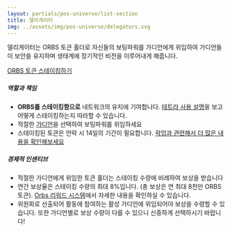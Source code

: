 ```yaml
---
layout: partials/pos-universe/list-section
title: 델리게이터
img: ../assets/img/pos-universe/delegators.svg
---
```


델리게이터는 ORBS 토큰 홀더로 자신들의 보팅파워를 가디언에게 위임하여 가디언들이 보안을 유지하며 생태계에 장기적인 비전을 이루어내게 해줍니다.

[ORBS 토큰 스테이킹하기](https://staking.orbs.network/ko/ "button")

##### 역할과 책임

- **ORBS를 스테이킹함으로** 네트워크의 유지에 기여합니다. [테트라 사용 설명](tetra-orbs-staking-wallet-tutorial)을 보고 어떻게 스테이킹하는지 따라할 수 있습니다.
- 적절한 [가디언](https://staking.orbs.network/?p=/guardians)을 선택하여 보팅파워를 위임하세요
- 스테이킹된 토큰은 언락 시 14일의 기간이 필요합니다.
  [락업과 관련해서 더 많은 내용을 확인해보세요](introducing-locking-when-staking-orbs)

##### 경제적 인센티브

- 적절한 가디언에게 위임한 토큰 홀더는 스테이킹 수량에 비례하여 보상을 받습니다
- 연간 보상율은 스테이킹 수량의 최대 8%입니다. (총 보상은 연 최대 8천만 ORBS 토큰). [Orbs 리워드 시스템](https://www.orbs.com/white-papers/orbs-pos-v2-the-age-of-guardians-section-rewards-fees-bootstrap-fund/)에서 자세한 내용을 확인하실 수 있습니다.
- 위원회로 선출되어 활동에 참여하는 활성 가디언에 위임되어야 보상을 수령할 수 있습니다. 또한 가디언별로 보상 수량이 다를 수 있으니 신중하게 선택하시기 바랍니다!
